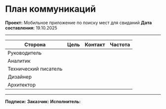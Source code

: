 # План коммуникаций

**Проект:** Мобильное приложение по поиску мест для свиданий
**Дата составления:** 19.10.2025

---

| Сторона | Цель | Контакт | Частота |
|------|------|-----------|----------------|
| Руководитель |  |  |  |
| Аналитик |  |  |  |
| Технический писатель |  |  |  |
| Дизайнер |  |  |  |
| Архитектор |  |  |  |

---

**Подписи:**
**Заказчик:**
**Исполнитель:**

